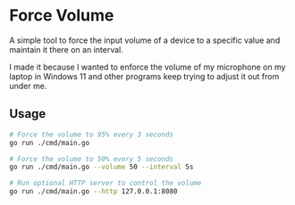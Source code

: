 # Force Volume

A simple tool to force the input volume of a device to a specific value and maintain it there on an interval.

I made it because I wanted to enforce the volume of my microphone on my laptop in Windows 11 and other programs keep
trying to adjust it out from under me.

## Usage

```sh
# Force the volume to 95% every 3 seconds
go run ./cmd/main.go

# Force the volume to 50% every 5 seconds
go run ./cmd/main.go --volume 50 --interval 5s

# Run optional HTTP server to control the volume
go run ./cmd/main.go --http 127.0.0.1:8080
```

